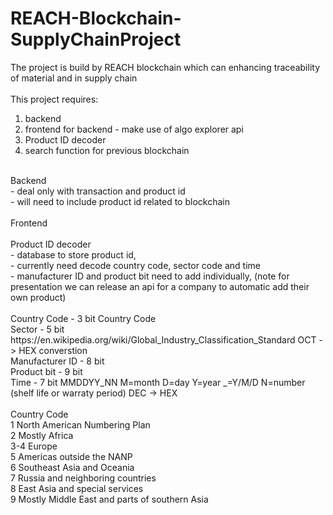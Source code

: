 # REACH-Blockchain-SupplyChainProject<br/>
The project is build by REACH blockchain which can enhancing traceability of material and  in supply chain <br/>
<br/>
This project requires:<br/>
1. backend<br/>
2. frontend for backend - make use of algo explorer api<br/> 
3. Product ID decoder<br/>
4. search function for previous blockchain<br/>
<br/>
Backend<br/>
- deal only with transaction and product id<br/>
- will need to include product id related to blockchain<br/>
<br/>
Frontend<br/>
<br/>
Product ID decoder<br/>
- database to store product id,<br/>
- currently need decode country code, sector code and time<br/>
- manufacturer ID and product bit need to add individually, (note for presentation we can release an api for a company to automatic add their own product)<br/>
<br/>
Country Code - 3 bit Country Code<br/>
Sector - 5 bit https://en.wikipedia.org/wiki/Global_Industry_Classification_Standard OCT -> HEX converstion<br/>
Manufacturer ID - 8 bit<br/>
Product bit  - 9 bit<br/>
Time  - 7 bit MMDDYY_NN M=month D=day Y=year _=Y/M/D N=number (shelf life or warraty period) DEC -> HEX<br/>
<br/>
Country Code<br/>
1 North American Numbering Plan<br/>
2 Mostly Africa<br/>
3-4 Europe<br/>
5 Americas outside the NANP<br/>
6 Southeast Asia and Oceania<br/>
7 Russia and neighboring countries<br/>
8 East Asia and special services<br/>
9 Mostly Middle East and parts of southern Asia<br/>

